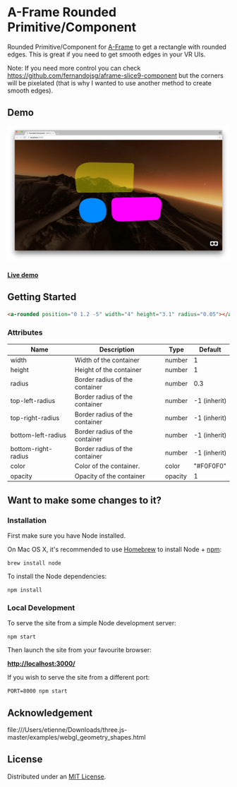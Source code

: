 # A-Frame Rounded Primitive/Component

Rounded Primitive/Component for [A-Frame](https://aframe.io) to get a rectangle with rounded edges.
This is great if you need to get smooth edges in your VR UIs.

Note: If you need more control you can check https://github.com/fernandojsg/aframe-slice9-component but the corners will be pixelated (that is why I wanted to use another method to create smooth edges).

## Demo

![Alt text](static/screenshot.png)

#### [Live demo](https://etiennepinchon.github.io/aframe-rounded/)

## Getting Started

```html
<a-rounded position="0 1.2 -5" width="4" height="3.1" radius="0.05"></a-rounded>
```

### Attributes

| Name | Description | Type | Default |
| --- | --- | --- | --- |
| width | Width of the container | number | 1 |
| height | Height of the container | number | 1 |
| radius | Border radius of the container | number | 0.3 |
| top-left-radius | Border radius of the container | number | -1 (inherit) |
| top-right-radius | Border radius of the container | number | -1 (inherit) |
| bottom-left-radius | Border radius of the container | number | -1 (inherit) |
| bottom-right-radius | Border radius of the container | number | -1 (inherit) |
| color | Color of the container. | color | "#F0F0F0" |
| opacity | Opacity of the container | opacity | 1 |


## Want to make some changes to it?

### Installation

First make sure you have Node installed.

On Mac OS X, it's recommended to use [Homebrew](http://brew.sh/) to install Node + [npm](https://www.npmjs.com):

    brew install node

To install the Node dependencies:

    npm install


### Local Development

To serve the site from a simple Node development server:

    npm start

Then launch the site from your favourite browser:

[__http://localhost:3000/__](http://localhost:3000/)

If you wish to serve the site from a different port:

    PORT=8000 npm start


## Acknowledgement

file:///Users/etienne/Downloads/three.js-master/examples/webgl_geometry_shapes.html

## License

Distributed under an [MIT License](LICENSE).
